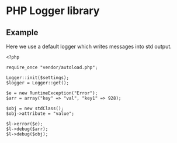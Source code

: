 # PHP Logger library

## Example

Here we use a default logger which writes messages into std output.

````
<?php

require_once "vendor/autoload.php";

Logger::init($settings);
$logger = Logger::get();

$e = new RuntimeException("Error");
$arr = array("key" => "val", "key1" => 928);

$obj = new stdClass();
$obj->attribute = "value";

$l->error($e);
$l->debug($arr);
$l->debug($obj);
````